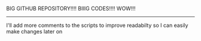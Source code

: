BIG GITHUB REPOSITORY!!!!
BIIIG CODES!!!!
WOW!!!


--------------------------
I'll add more comments to the scripts to improve readabilty
so I can easily make changes later on 
